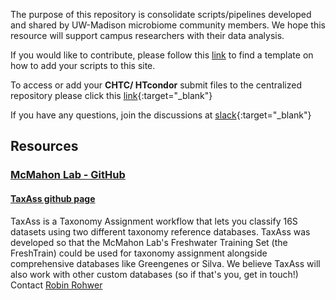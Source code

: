 
The purpose of this repository is consolidate scripts/pipelines developed and shared by UW-Madison microbiome community members. We hope this resource will support campus researchers with their data analysis.    

If you would like to contribute, please follow this [link](https://uw-madison-microbiome-hub.github.io/computational_resources/CONTRIBUTING) to find a template on how to add your scripts to this site.

To access or add your **CHTC/ HTcondor** submit files to the centralized repository please click this [link](https://uw-madison-microbiome-hub.github.io/CHTC_submit-files/){:target="_blank"}  

If you have any questions, join the discussions at [slack](https://madisonmicrobiomehub.slack.com/){:target="_blank"} 


## Resources


### [McMahon Lab - GitHub](https://github.com/McMahonLab)

#### [TaxAss github page](https://github.com/McMahonLab/TaxAss)   
TaxAss is a Taxonomy Assignment workflow that lets you classify 16S datasets using two different taxonomy reference databases. TaxAss was developed so that the McMahon Lab's Freshwater Training Set (the FreshTrain) could be used for taxonomy assignment alongside comprehensive databases like Greengenes or Silva. We believe TaxAss will also work with other custom databases (so if that's you, get in touch!)   
Contact [Robin Rohwer](mailto:robin.rohwer@gmail.com) 
